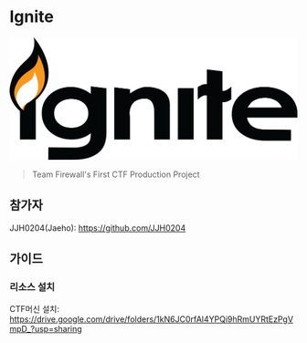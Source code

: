 # Ignite

![Logo.png](./git/ignite.png)

> Team Firewall's First CTF Production Project

## 참가자

JJH0204(Jaeho): https://github.com/JJH0204

## 가이드

### 리소스 설치

CTF머신 설치: https://drive.google.com/drive/folders/1kN6JC0rfAl4YPQi9hRmUYRtEzPgVmpD_?usp=sharing
